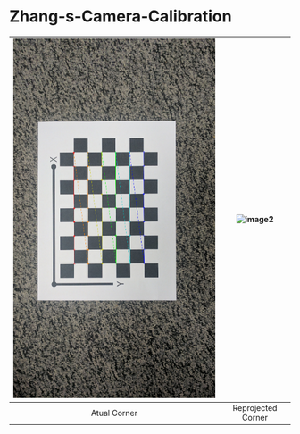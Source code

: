 # Zhang-s-Camera-Calibration

| ![image1](Calibration_Imgs/Outputs1/6_corners.png) | ![image2](Calibration_Imgs/Outputs1/6rerojected_image.png) |
|:--:|:--:|
| Atual Corner | Reprojected Corner |  
